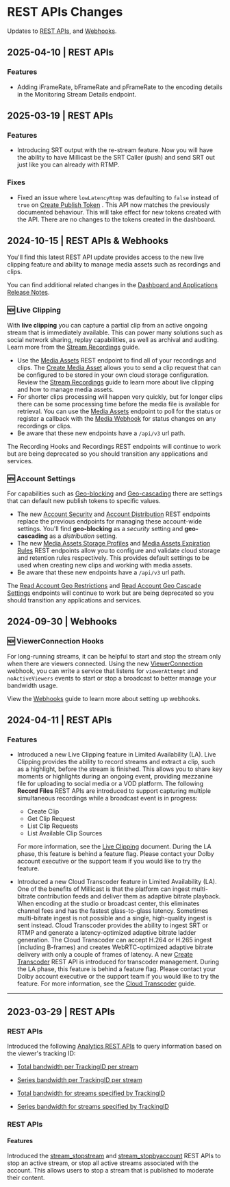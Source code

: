 # REST APIs Changes

Updates to [REST APIs](/millicast/api/analytics-account-total), and [Webhooks](/millicast/webhooks/).

## 2025-04-10 | REST APIs

### Features

- Adding iFrameRate, bFrameRate and pFrameRate to the encoding details in the Monitoring Stream Details endpoint.

## 2025-03-19 | REST APIs

### Features

- Introducing SRT output with the re-stream feature. Now you will have the ability to have Millicast be the SRT Caller (push) and send SRT out just like you can already with RTMP.

### Fixes

- Fixed an issue where `lowLatencyRtmp` was defaulting to `false` instead of `true` on [Create Publish Token](/millicast/api/publish-token-v-1-create-token) . This API now matches the previously documented behaviour. This will take effect for new tokens created with the API. There are no changes to the tokens created in the dashboard.

## 2024-10-15 | REST APIs & Webhooks

You'll find this latest REST API update provides access to the new live clipping feature and ability to manage media assets such as recordings and clips.

You can find additional related changes in the [Dashboard and Applications Release Notes](/millicast/changelog/changelog-dolbyio-dashboard.md).

### :new: Live Clipping

With **live clipping** you can capture a partial clip from an active ongoing stream that is immediately available. This can power many solutions such as social network sharing, replay capabilities, as well as archival and auditing. Learn more from the [Stream Recordings](/millicast/distribution/stream-recordings/index.mdx) guide.

- Use the [Media Assets](/millicast/api/media-assets-list-media-assets) REST endpoint to find all of your recordings and clips. The [Create Media Asset](/millicast/api/media-assets-create-media-asset) allows you to send a clip request that can be configured to be stored in your own cloud storage configuration. Review the [Stream Recordings](/millicast/distribution/stream-recordings/index.mdx) guide to learn more about live clipping and how to manage media assets.
- For shorter clips processing will happen very quickly, but for longer clips there can be some processing time before the media file is available for retrieval. You can use the [Media Assets](/millicast/api/media-assets-create-media-asset) endpoint to poll for the status or register a callback with the [Media Webhook](/millicast/webhooks/media-webhooks.md) for status changes on any recordings or clips.
- Be aware that these new endpoints have a `/api/v3` url path.

The Recording Hooks and Recordings REST endpoints will continue to work but are being deprecated so you should transition any applications and services.

### :new: Account Settings

For capabilities such as [Geo-blocking](/millicast/distribution/access-control/geo-blocking.mdx) and [Geo-cascading](/millicast/distribution/multi-region-support/geo-cascading.mdx) there are settings that can default new publish tokens to specific values.

- The new [Account Security](/millicast/api/account-update-account-security) and [Account Distribution](/millicast/api/account-update-account-distribution) REST endpoints replace the previous endpoints for managing these account-wide settings. You'll find **geo-blocking** as a _security_ setting and **geo-cascading** as a _distribution_ setting.
- The new [Media Assets Storage Profiles](/millicast/api/account-list-storage-profiles) and [Media Assets Expiration Rules](/millicast/api/account-get-expiration-rules) REST endpoints allow you to configure and validate cloud storage and retention rules respectively. This provides default settings to be used when creating new clips and working with media assets.
- Be aware that these new endpoints have a `/api/v3` url path.

The [Read Account Geo Restrictions](/millicast/api/geo-geo) and [Read Account Geo Cascade Settings](/millicast/api/account-get-geo-cascade) endpoints will continue to work but are being deprecated so you should transition any applications and services.

## 2024-09-30 | Webhooks

### :new: ViewerConnection Hooks

For long-running streams, it can be helpful to start and stop the stream only when there are viewers connected. Using the new [ViewerConnection](/millicast/webhooks/viewerconnection-webhooks.md) webhook, you can write a service that listens for `viewerAttempt` and `noActiveViewers` events to start or stop a broadcast to better manage your bandwidth usage.

View the [Webhooks](/millicast/webhooks/index.md) guide to learn more about setting up webhooks.

## 2024-04-11 | REST APIs

### Features

- Introduced a new Live Clipping feature in Limited Availability (LA). Live Clipping provides the ability to record streams and extract a clip, such as a highlight, before the stream is finished. This allows you to share key moments or highlights during an ongoing event, providing mezzanine file for uploading to social media or a VOD platform. The following **Record Files** REST APIs are introduced to support capturing multiple simultaneous recordings while a broadcast event is in progress:

  - Create Clip
  - Get Clip Request
  - List Clip Requests
  - List Available Clip Sources

  For more information, see the [Live Clipping](/millicast/distribution/stream-recordings/live-clipping.mdx) document. During the LA phase, this feature is behind a feature flag. Please contact your Dolby account executive or the support team if you would like to try the feature.

- Introduced a new Cloud Transcoder feature in Limited Availability (LA). One of the benefits of Millicast is that the platform can ingest multi-bitrate contribution feeds and deliver them as adaptive bitrate playback. When encoding at the studio or broadcast center, this eliminates channel fees and has the fastest glass-to-glass latency. Sometimes multi-bitrate ingest is not possible and a single, high-quality ingest is sent instead. Cloud Transcoder provides the ability to ingest SRT or RTMP and generate a latency-optimized adaptive bitrate ladder generation. The Cloud Transcoder can accept H.264 or H.265 ingest (including B-frames) and creates WebRTC-optimized adaptive bitrate delivery with only a couple of frames of latency. A new [Create Transcoder](/millicast/api/transcoder-create-transcoder) REST API is introduced for transcoder management. During the LA phase, this feature is behind a feature flag. Please contact your Dolby account executive or the support team if you would like to try the feature. For more information, see the [Cloud Transcoder](/millicast/distribution/cloud-transcoder.mdx) guide.

---

## 2023-03-29 | REST APIs

### REST APIs

Introduced the following [Analytics REST APIs](/millicast/analytics/index.md) to query information based on the viewer's tracking ID:

- [Total bandwidth per TrackingID per stream](/millicast/api/analytics-get-tracking-total-for-streams)

- [Series bandwidth per TrackingID per stream](/millicast/api/analytics-get-tracking-series-for-streams)

- [Total bandwidth for streams specified by TrackingID](/millicast/api/analytics-get-total-bandwidth-for-tracking-id)

- [Series bandwidth for streams specified by TrackingID](/millicast/api/analytics-get-series-bandwidth-for-tracking-id)

### REST APIs

#### Features

Introduced the [stream_stopstream](/millicast/api/stream-stop-stream) and [stream_stopbyaccount](/millicast/api/stream-stop-by-account) REST APIs to stop an active stream, or stop all active streams associated with the account. This allows users to stop a stream that is published to moderate their content.
